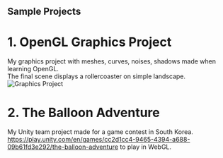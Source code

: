## Sample Projects

# 1. OpenGL Graphics Project

  My graphics project with meshes, curves, noises, shadows made when learning OpenGL.  
  The final scene displays a rollercoaster on simple landscape.  
  ![Graphics Project](https://github.com/user-attachments/assets/44570f26-c8b1-44cd-a482-4791f6b016ee)

# 2. The Balloon Adventure

  My Unity team project made for a game contest in South Korea.  
  https://play.unity.com/en/games/cc2d1cc4-9465-4394-a688-09b61fd3e292/the-balloon-adventure to play in WebGL.
